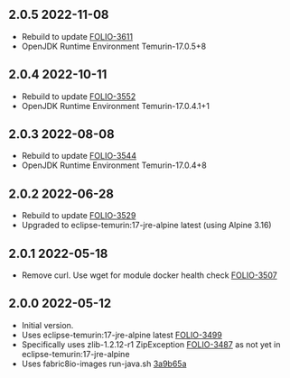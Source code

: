 ## 2.0.5 2022-11-08

* Rebuild to update [FOLIO-3611](https://issues.folio.org/browse/FOLIO-3611)
* OpenJDK Runtime Environment Temurin-17.0.5+8

## 2.0.4 2022-10-11

* Rebuild to update [FOLIO-3552](https://issues.folio.org/browse/FOLIO-3552)
* OpenJDK Runtime Environment Temurin-17.0.4.1+1

## 2.0.3 2022-08-08

* Rebuild to update [FOLIO-3544](https://issues.folio.org/browse/FOLIO-3544)
* OpenJDK Runtime Environment Temurin-17.0.4+8

## 2.0.2 2022-06-28

* Rebuild to update [FOLIO-3529](https://issues.folio.org/browse/FOLIO-3529)
* Upgraded to eclipse-temurin:17-jre-alpine latest (using Alpine 3.16)

## 2.0.1 2022-05-18

* Remove curl. Use wget for module docker health check [FOLIO-3507](https://issues.folio.org/browse/FOLIO-3507)

## 2.0.0 2022-05-12

* Initial version.
* Uses eclipse-temurin:17-jre-alpine latest [FOLIO-3499](https://issues.folio.org/browse/FOLIO-3499)
* Specifically uses zlib-1.2.12-r1 ZipException [FOLIO-3487](https://issues.folio.org/browse/FOLIO-3487)
  as not yet in eclipse-temurin:17-jre-alpine
* Uses fabric8io-images run-java.sh [3a9b65a](https://github.com/fabric8io-images/java/blob/3a9b65a4b6cad3a324d313b84aa34d42a1437034/images/alpine/openjdk11/jre/run-java.sh)
